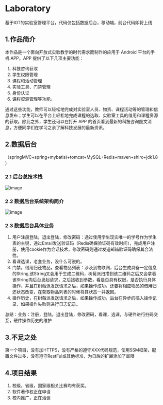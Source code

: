 # Laboratory
基于IOT的实验室管理平台，代码仅包括数据后台，移动端，前台代码即将上线

## 1.作品简介
本作品是一个面向开放式实验教学的时代需求而制作的应用于 Android 平台的手机 APP。APP 提供了以下几项主要功能：
1. 科技咨询获取
2. 学生权限管理
3. 课程和活动管理
4. 实验工具、门禁管理
5. 身份认证
6. 课程资源管理等功能。

通过这些功能，教师可以轻松地完成对实验室人员、物资、课程活动等的管理和信息发布；学生可以在平台上轻松地完成课程的选取、实验室工具的借用和课程资源的获取。除此之外，学生还可以在打开 APP 的首页看到最新的科技咨询图文消息，方便同学们在学习之余了解科技发展的最新资讯。
## 2.数据后台
（springMVC+spring+mybatis)+tomcat+MySQL+Redis+maven+shiro+jdk1.8）
### 2.1 后台总技术栈
![image](https://github.com/jcNaruto/Laboratory/blob/master/images/Snipaste_2019-06-07_09-39-43.png)
### 2.2 数据后台系统架构简介
![image](https://github.com/jcNaruto/Laboratory/blob/master/images/Snipaste_2019-06-05_20-32-07.png)
### 2.3 数据后台具体业务
1. 用户注册登陆，退出登陆，修改密码：通过使用学生现实唯一的学号作为学生表的主键，通过Email发送验证码（Redis确保验证码有效时间），完成用户注册，使用cookie作为会话技术，修改密码则通过发送邮箱验证码确保其合法性。
2. 看课选课，老套业务，没什么可说的。
3. 门禁，借用归还物品，查看物品列表：涉及到物联网，后台生成具备一定信息的String,该String又会用于生成二维码，树莓派扫描到该二维码之后又会拿着该String向后台发起请求，之后接收到参数，看是否具有权限，是否执行具体操作，并且在树莓派发送请求之后，如果操作成功，还要将相应物品的借用归还状态改变，在获取物品列表的时候将其状态一并返回。
4. 操作历史，在树莓派发送请求之后，如果操作成功，后台在异步的插入操作记录，如果操作失败则进行日志记录。


总结：业务：注册，登陆，退出登陆，修改密码，看课，选课，与硬件进行扫码交互，硬件操作历史的维护
## 3.不足之处
第一个项目，没有加HTTPS，没有严格的遵守XXX代码规范，使用SSM框架，配置文件过多，没有遵守RestFul或其他标准，为日后的扩展添加了局限
## 4.项目结果
1. 校级，省级，国家级相关比赛均有获奖。
2. 软件著作权正在申请
3. 校内推广，正在洽谈
